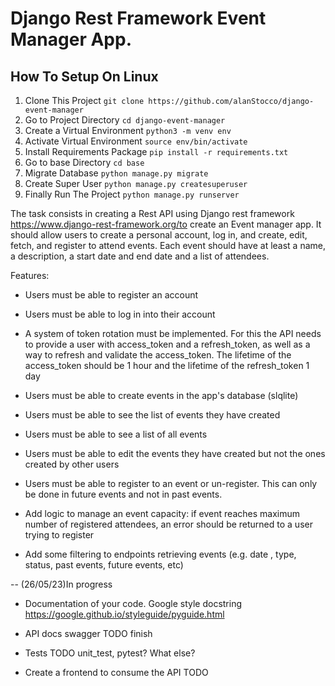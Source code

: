 # Django Rest Framework Event Manager App.

## How To Setup On Linux
1. Clone This Project `git clone https://github.com/alanStocco/django-event-manager`
2. Go to Project Directory `cd django-event-manager`
3. Create a Virtual Environment `python3 -m venv env`
4. Activate Virtual Environment `source env/bin/activate`
5. Install Requirements Package `pip install -r requirements.txt`
6. Go to base Directory `cd base`
6. Migrate Database `python manage.py migrate`
7. Create Super User `python manage.py createsuperuser`
8. Finally Run The Project `python manage.py runserver`


 The task consists in creating a Rest API using Django rest framework https://www.django-rest-framework.org/to create an Event manager app. 
 It should allow users to create a personal account, log in, and create, edit, fetch, and register to attend events. 
 Each event should have at least a name, a description, a start date and end date and a list of attendees.

 
Features:
 

- Users must be able to register an account

- Users must be able to log in into their account

- A system of token rotation must be implemented. For this the API needs to provide a user with access_token and a refresh_token, as well as a way to refresh and validate the access_token. The lifetime of the access_token should be 1 hour and the lifetime of the refresh_token 1 day

- Users must be able to create events in the app's database (slqlite)

- Users must be able to see the list of events they have created

- Users must be able to see a list of all events

- Users must be able to edit the events they have created but not the ones created by other users

- Users must be able to register to an event or un-register. This can only be done in future events and not in past events.

- Add logic to manage an event capacity: if event reaches maximum number of registered attendees, an error should be returned to a user trying to register

- Add some  filtering to endpoints retrieving events (e.g. date , type, status, past events, future events, etc)


-- (26/05/23)In progress

- Documentation of your code. Google style docstring https://google.github.io/styleguide/pyguide.html

- API docs swagger TODO finish

- Tests TODO unit_test, pytest? What else?

- Create a frontend to consume the API TODO